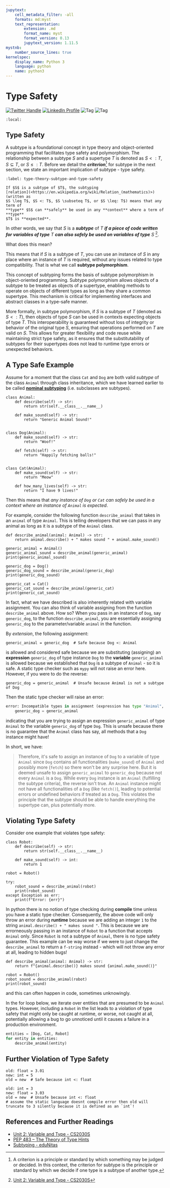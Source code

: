 ```yaml
---
jupytext:
    cell_metadata_filter: -all
    formats: md:myst
    text_representation:
        extension: .md
        format_name: myst
        format_version: 0.13
        jupytext_version: 1.11.5
mystnb:
    number_source_lines: true
kernelspec:
    display_name: Python 3
    language: python
    name: python3
---
```


# Type Safety

[![Twitter Handle](https://img.shields.io/badge/Twitter-@gaohongnan-blue?style=social&logo=twitter)](https://twitter.com/gaohongnan)
[![LinkedIn Profile](https://img.shields.io/badge/@gaohongnan-blue?style=social&logo=linkedin)](https://linkedin.com/in/gao-hongnan)
![Tag](https://img.shields.io/badge/Level-Beginner-green)
![Tag](https://img.shields.io/badge/Tag-Brain_Dump-red)

```{contents}
:local:
```

## Type Safety

A subtype is a foundational concept in type theory and object-oriented
programming that facilitates type safety and polymorphism. The relationship
between a subtype $S$ and a supertype $T$ is denoted as $S <: T$,
$S \subseteq T$, or $S ≤: T$. Before we detail the
**_criterion_**[^what-is-a-criterion] for subtype in the next section, we state
an important implication of subtype - type safety.

```{prf:definition} Subtype and Type Safety
:label: type-theory-subtype-and-type-safety

If $S$ is a subtype of $T$, the subtyping
[relation](<https://en.wikipedia.org/wiki/Relation_(mathematics)>) (written as
$S \leq T$, $S <: T$, $S \subseteq T$, or $S \leq: T$) means that any term of
**type** $S$ can **safely** be used in any **context** where a term of **type**
$T$ is **expected**.
```

In other words, we say that $S$ is a **_subtype_** of $T$ **_if a piece of code
written for variables of type_** $T$ **_can also safely be used on variables of
type_** $S$ [^cs2040s-variable-and-type].

What does this mean?

This means that if $S$ is a subtype of $T$, you can use an instance of $S$ in
any place where an instance of $T$ is required, without any issues related to
type compatibility. That is what we call **subtype polymorphism**.

This concept of subtyping forms the basis of subtype polymorphism in
object-oriented programming. Subtype polymorphism allows objects of a subtype to
be treated as objects of a supertype, enabling methods to operate on objects of
different types as long as they share a common supertype. This mechanism is
critical for implementing interfaces and abstract classes in a type-safe manner.

More formally, in subtype polymorphism, if $S$ is a subtype of $T$ (denoted as
$S <: T$), then objects of type $S$ can be used in contexts expecting objects of
type $T$. This interoperability is guaranteed without loss of integrity or
behavior of the original type $S$, ensuring that operations performed on $T$ are
valid on $S$. This allows for greater flexibility and code reuse while
maintaining strict type safety, as it ensures that the substitutability of
subtypes for their supertypes does not lead to runtime type errors or unexpected
behaviors.

## A Type Safe Example

Assume for a moment that the class `Cat` and `Dog` are both valid _subtype_ of
the class `Animal` through class inheritance, which we have learned earlier to
be called [**nominal subtyping**](../type_theory/01-subtypes.md) (i.e.
subclasses are subtypes).

```{code-cell} ipython3
class Animal:
    def describe(self) -> str:
        return str(self.__class__.__name__)

    def make_sound(self) -> str:
        return "Generic Animal Sound!"


class Dog(Animal):
    def make_sound(self) -> str:
        return "Woof!"

    def fetch(self) -> str:
        return "Happily fetching balls!"


class Cat(Animal):
    def make_sound(self) -> str:
        return "Meow"

    def how_many_lives(self) -> str:
        return "I have 9 lives!"
```

Then this means that _any instance of `Dog` or `Cat` can safely be used in a
context where an instance of `Animal` is expected_.

For example, consider the following function `describe_animal` that takes in an
`animal` of type `Animal`. This is telling developers that we can pass in any
animal as long as it is a subtype of the `Animal` class.

```{code-cell} ipython3
def describe_animal(animal: Animal) -> str:
    return animal.describe() + " makes sound " + animal.make_sound()

generic_animal = Animal()
generic_animal_sound = describe_animal(generic_animal)
print(generic_animal_sound)

generic_dog = Dog()
generic_dog_sound = describe_animal(generic_dog)
print(generic_dog_sound)

generic_cat = Cat()
generic_cat_sound = describe_animal(generic_cat)
print(generic_cat_sound)
```

In fact, what we have described is also inherently related with variable
assignment. You can also think of variable assigning from the function
`describe_animal` above. How so? When you pass in an instance of `Dog`, say
`generic_dog`, to the function `describe_animal`, you are essentially assigning
`generic_dog` to the parameter/variable `animal` in the function.

By _extension_, the following assignment:

```{code-cell} ipython3
generic_animal = generic_dog  # Safe because Dog <: Animal
```

is allowed and considered safe because we are substituting (assigning) an
**expression** `generic_dog` of type instance `Dog` to the **variable**
`generic_animal` is allowed because we established that `Dog` is a subtype of
`Animal` - so it is safe. A static type checker such as `mypy` will not raise an
error here. However, if you were to do the reverse:

```{code-cell} ipython3
generic_dog = generic_animal  # Unsafe because Animal is not a subtype of Dog
```

Then the static type checker will raise an error:

```python
error: Incompatible types in assignment (expression has type "Animal", variable has type "Dog")  [assignment]
    generic_dog = generic_animal
```

indicating that you are trying to assign an expression `generic_animal` of type
`Animal` to the variable `generic_dog` of type `Dog`. This is unsafe because
there is no guarantee that the `Animal` class has say, all methods that a `Dog`
instance might have!

In short, we have:

> Therefore, it's safe to assign an instance of `Dog` to a variable of type
> `Animal` since `Dog` contains all functionalities (`make_sound`) of `Animal`
> and possibly more (`fetch`) so there won't be any surprise here. But it is
> deemed unsafe to assign `generic_animal` to `generic_dog` because not every
> `Animal` is a `Dog`. While every `Dog` instance is an `Animal` (fulfilling the
> subtype criteria), the reverse isn't true. An `Animal` instance might not have
> all functionalities of a `Dog` (like `fetch()`), leading to potential errors
> or undefined behaviors if treated as a `Dog`. This violates the principle that
> the subtype should be able to handle everything the supertype can, plus
> potentially more.

## Violating Type Safety

Consider one example that violates type safety:

```{code-cell} ipython3
class Robot:
    def describe(self) -> str:
        return str(self.__class__.__name__)

    def make_sound(self) -> int:
        return 1

robot = Robot()

try:
    robot_sound = describe_animal(robot)
    print(robot_sound)
except Exception as err:
    print(f"Error: {err}")
```

In python there is no notion of type checking during **compile** time unless you
have a static type checker. Consequently, the above code will only throw an
error during **runtime** because we are adding an integer `1` to the string
`animal.describe() + " makes sound "`. This is because we are errorneously
passing in an instance of `Robot` to a function that accepts `Animal` only.
Since `Robot` is not a subtype of `Animal`, there is no type safety guarantee.
This example can be way worse if we were to just change the `describe_animal` to
return a `f-string` instead - which will not throw any error at all, leading to
hidden bugs!

```{code-cell} ipython3
def describe_animal(animal: Animal) -> str:
    return f"{animal.describe()} makes sound {animal.make_sound()}"

robot = Robot()
robot_sound = describe_animal(robot)
print(robot_sound)
```

and this can often happen in code, sometimes unknowingly.

In the for loop below, we iterate over entities that are presumed to be `Animal`
types. However, including a `Robot` in the list leads to a violation of type
safety that might only be caught at runtime, or worse, not caught at all,
potentially allowing a bug to go unnoticed until it causes a failure in a
production environment.

```python
entities = [Dog, Cat, Robot]
for entity in entities:
    describe_animal(entity)
```

## Further Violation of Type Safety

```{code-cell} ipython3
old: float = 3.01
new: int = 5
old = new  # Safe because int <: float
```

```{code-cell} ipython3
old: int = 3
new: float = 3.03
old = new  # Unsafe because int <: float
# assume the static language doesnt compile error then old will truncate to 3 silently because it is defined as an `int`!
```

## References and Further Readings

-   [Unit 2: Variable and Type - CS2030S](https://nus-cs2030s.github.io/2021-s2/02-type.html)
-   [PEP 483 – The Theory of Type Hints](https://peps.python.org/pep-0483/)
-   [Subtyping - eduNitas](https://wiki.edunitas.com/IT/en/114-10/Subtyping_4238_eduNitas.html)

[^what-is-a-criterion]:
    A criterion is a principle or standard by which something may be judged or
    decided. In this context, the criterion for subtype is the principle or
    standard by which we decide if one type is a subtype of another type.

[^cs2040s-variable-and-type]:
    [Unit 2: Variable and Type - CS2030S](https://nus-cs2030s.github.io/2021-s2/02-type.html)
